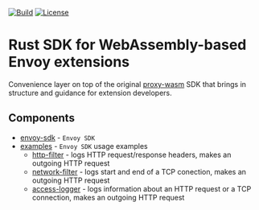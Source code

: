 [![Build](https://github.com/tetratelabs/envoy-wasm-rust-sdk/workflows/build/badge.svg)](https://github.com/tetratelabs/envoy-wasm-rust-sdk/actions)
[![License](https://img.shields.io/badge/license-Apache%202.0-blue.svg)](LICENSE)

# Rust SDK for WebAssembly-based Envoy extensions

Convenience layer on top of the original [proxy-wasm](https://github.com/proxy-wasm/proxy-wasm-rust-sdk) SDK
that brings in structure and guidance for extension developers.

## Components

* [envoy-sdk](./envoy-sdk/) - `Envoy SDK`
* [examples](./examples/) - `Envoy SDK` usage examples
  * [http-filter](./examples/http-filter/) - logs HTTP request/response headers, makes an outgoing HTTP request
  * [network-filter](./examples/network-filter/) - logs start and end of a TCP conection, makes an outgoing HTTP request
  * [access-logger](./examples/access-logger/) - logs information about an HTTP request or a TCP connection, makes an outgoing HTTP request
